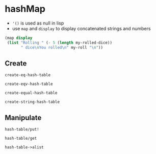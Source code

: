 # hashMap

- `'()` is used as null in lisp
- use `map` and `display` to display concatenated strings and numbers

```scheme
(map display
 (list "Rolling " (- 5 (length my-rolled-dice))
       " dice\nYou rolled\n" my-roll "\n"))
```

## Create

`create-eq-hash-table`

`create-eqv-hash-table`

`create-equal-hash-table`

`create-string-hash-table`

## Manipulate

`hash-table/put!`

`hash-table/get`

`hash-table->alist`
